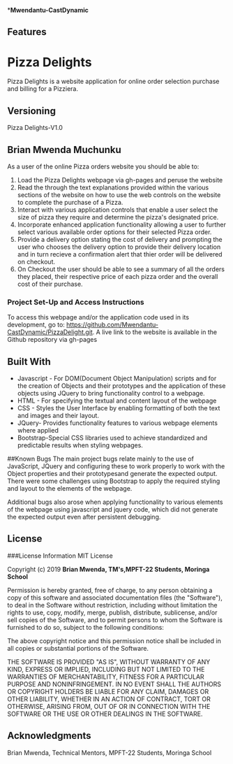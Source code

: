 ***Mwendantu-CastDynamic**

## Features
# Pizza Delights


  Pizza Delights is a website application for online order selection purchase and billing for a Pizziera.
## Versioning


Pizza Delights-V1.0 

## Brian Mwenda Muchunku


As a user of the online Pizza orders website you should be able to:

1. Load the Pizza Delights webpage via gh-pages and peruse the website
2. Read the through the text explanations provided within the various sections of the website on how to use the web controls on the website to complete the purchase of a Pizza.
3. Interact with various application controls that enable a user select the size of pizza they require and determine the pizza's designated price.
4. Incorporate enhanced application functionality allowing a user to further select various available order options for their selected Pizza order.
5. Provide a delivery option stating the cost of delivery and prompting the user who chooses the delivery option to provide their delivery location and in turn recieve a confirmation alert that thier order will be delivered on checkout. 
6. On Checkout the user should be able to see a summary of all the orders they placed, their respective price of each pizza order and the overall cost of their purchase.


### Project Set-Up and Access Instructions

To access this webpage and/or the application code used in its development, go to: https://github.com/Mwendantu-CastDynamic/PizzaDelight.git.
A live link to the website is available in the Github repository via gh-pages
    
## Built With

* Javascript - For DOM(Document Object Manipulation) scripts and for the creation of Objects and their prototypes and the application of these objects using JQuery to bring functionality control to a webpage.
* HTML - For specifying the textual and content layout of the webpage 
* CSS - Styles the User Interface by enabling formatting of both the text and images and their layout. 
* JQuery- Provides functionality features to various webpage elements where applied 
* Bootstrap-Special CSS libraries used to achieve standardized and predictable results when styling webpages.

##Known Bugs
The main project bugs relate mainly to the use of JavaScript, JQuery and configuring these to work properly to work with the Object properties and their prototypesand generate the expected output. There were some challenges using Bootstrap to apply the required styling and layout to the elements of the webpage.

 Additional bugs also arose when applying functionality to various elements of the webpage using javascript and jquery code, which did not generate the expected output even after persistent debugging.


## License

###License Information
MIT License

Copyright (c) 2019 
**Brian Mwenda, TM's,MPFT-22 Students,  Moringa School**

Permission is hereby granted, free of charge, to any person obtaining a copy of this software and associated documentation files (the "Software"), to deal in the Software without restriction, including without limitation the rights to use, copy, modify, merge, publish, distribute, sublicense, and/or sell copies of the Software, and to permit persons to whom the Software is furnished to do so, subject to the following conditions:

The above copyright notice and this permission notice shall be included in all copies or substantial portions of the Software.

THE SOFTWARE IS PROVIDED "AS IS", WITHOUT WARRANTY OF ANY KIND, EXPRESS OR IMPLIED, INCLUDING BUT NOT LIMITED TO THE WARRANTIES OF MERCHANTABILITY, FITNESS FOR A PARTICULAR PURPOSE AND NONINFRINGEMENT. IN NO EVENT SHALL THE AUTHORS OR COPYRIGHT HOLDERS BE LIABLE FOR ANY CLAIM, DAMAGES OR OTHER LIABILITY, WHETHER IN AN ACTION OF CONTRACT, TORT OR OTHERWISE, ARISING FROM, OUT OF OR IN CONNECTION WITH THE SOFTWARE OR THE USE OR OTHER DEALINGS IN THE SOFTWARE.


## Acknowledgments
Brian Mwenda, Technical Mentors, MPFT-22 Students,  Moringa School


